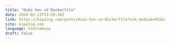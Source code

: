 ```yaml
---
title: "Hiểu hơn về Dockerfile"
date: 2020-02-13T13:20:18Z
link: https://kipalog.com/posts/Hieu-hon-ve-Dockerfile?utm_medium=RSS&utm_source=news.12bit.vn
site: kipalog.com
language: Vietnamese
draft: false
---
```

